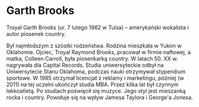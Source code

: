 # Garth Brooks
Troyal Garth Brooks (ur. 7 lutego 1962 w Tulsa) – amerykański wokalista i autor piosenek country.

Był najmłodszym z szóstki rodzeństwa. Rodzina mieszkała w Yukon w Oklahomie. Ojciec, Troyal Raymond Brooks, pracował w firmie naftowej, a matka, Colleen Carroll, była piosenkarką country. W latach 50. XX w. nagrywała dla Capital Records. Studia uniwersyteckie odbył na Uniwersytecie Stanu Oklahoma, podczas nauki otrzymywał stypendium sportowe. W 1985 otrzymał licencjat z reklamy i marketingu, później (w 2011) na tej uczelni ukończył studia MBA. Przez kilka lat był czynnym lekkoatletą. Po studiach poświęcił się muzyce. Jego styl jest mieszanką rocka i country. Powołuje się na wpływ Jamesa Taylora i George'a Jonesa.

